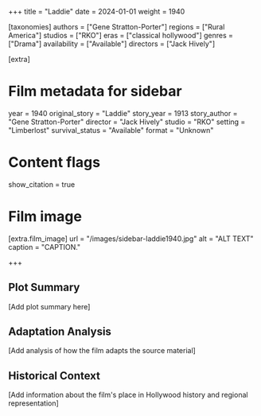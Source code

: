 +++
title = "Laddie"
date = 2024-01-01
weight = 1940

[taxonomies]
authors = ["Gene Stratton-Porter"]
regions = ["Rural America"]
studios = ["RKO"]
eras = ["classical hollywood"]
genres = ["Drama"]
availability = ["Available"]
directors = ["Jack Hively"]

[extra]
# Film metadata for sidebar
year = 1940
original_story = "Laddie"
story_year = 1913
story_author = "Gene Stratton-Porter"
director = "Jack Hively"
studio = "RKO"
setting = "Limberlost"
survival_status = "Available"
format = "Unknown"

# Content flags
show_citation = true
# Film image
[extra.film_image]
url = "/images/sidebar-laddie1940.jpg"
alt = "ALT TEXT"
caption = "CAPTION."

+++

## Plot Summary

[Add plot summary here]

## Adaptation Analysis

[Add analysis of how the film adapts the source material]

## Historical Context

[Add information about the film's place in Hollywood history and regional representation]
